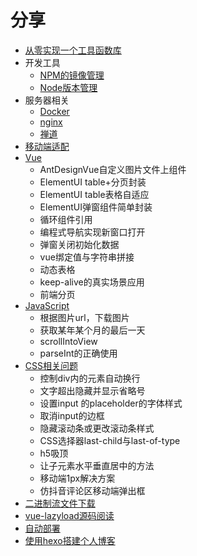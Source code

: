 # 分享

- [从零实现一个工具函数库](./tool-library.md)
- 开发工具
  - [NPM的镜像管理](./dev-tools/node-registry-manage.md)
  - [Node版本管理](./dev-tools/node-version-manager.md)
- 服务器相关
  - [Docker](./server/docker.md)
  - [nginx](./server/nginx.md)
  - [禅道](./server/zentao.md)
- [移动端适配](./flexible.md)
- [Vue](./vue.md)
  - AntDesignVue自定义图片文件上组件
  - ElementUI table+分页封装
  - ElementUI table表格自适应
  - ElementUI弹窗组件简单封装
  - 循环组件引用
  - 编程式导航实现新窗口打开
  - 弹窗关闭初始化数据
  - vue绑定值与字符串拼接
  - 动态表格
  - keep-alive的真实场景应用
  - 前端分页
- [JavaScript](./javascript.md)
  - 根据图片url，下载图片
  - 获取某年某个月的最后一天
  - scrollIntoView
  - parseInt的正确使用
- [CSS相关问题](./css.md)
  - 控制div内的元素自动换行
  - 文字超出隐藏并显示省略号
  - 设置input 的placeholder的字体样式
  - 取消input的边框
  - 隐藏滚动条或更改滚动条样式
  - CSS选择器last-child与last-of-type
  - h5吸顶
  - 让子元素水平垂直居中的方法
  - 移动端1px解决方案
  - 仿抖音评论区移动端弹出框
- [二进制流文件下载](./document-flow-download.md)
- [vue-lazyload源码阅读](./vue-lazyload.md)
- [自动部署](./auto-deploy.md)
- [使用hexo搭建个人博客](./hexo.md)